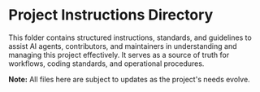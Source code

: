 # Project Instructions Directory

This folder contains structured instructions, standards, and guidelines to assist AI agents, contributors, and maintainers in understanding and managing this project effectively. It serves as a source of truth for workflows, coding standards, and operational procedures.

**Note:** All files here are subject to updates as the project's needs evolve.
